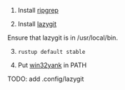 
1. Install [ripgrep](https://github.com/BurntSushi/ripgrep)

2. Install [lazygit](https://github.com/jesseduffield/lazygit?tab=readme-ov-file#installation)

  Ensure that lazygit is in /usr/local/bin.

3. `rustup default stable`

4. Put [win32yank](https://github.com/equalsraf/win32yank) in PATH

TODO: add .config/lazygit
